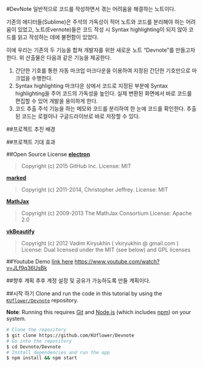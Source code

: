 #DevNote
일반적으로 코드를 작성하면서 겪는 어려움을 해결하는 노트이다.

기존의 에디터들(Sublime)은 주석의 가독성이 적어 노트와 코드를 분리해야 하는 어려움이 있었고, 노트(Evernote)들은 코드 작성 시 Syntax highlighting이 되지 않아 코드를 읽고 작성하는 데에 불편함이 있었다.

이에 우리는 기존의 두 기능을 합쳐 개발자를 위한 새로운 노트 “Devnote”를 만들고자 한다.
위 산출물은 다음과 같은 기능을 제공한다.

1. 간단한 기호를 통한 자동 마크업
  마크다운을 이용하여 지정된 간단한 기호만으로 마크업을 수행한다.
2. Syntax highlighting
마크다운 상에서 코드로 지정된 부분에 Syntax highlighting을 주어 코드의 가독성을 높인다. 실제 변환된 화면에서 바로 코드를 편집할 수 있어 개발을 용이하게 한다.
3. 코드 추출
주석 기능을 하는 메모와 코드를 분리하여 한 눈에 코드를 확인한다. 추출 된 코드는 로컬이나 구글드라이브로 바로 저장할 수 있다.

##프로젝트 추진 배경

##프로젝트 기대 효과

##Open Source License
**[electron](https://github.com/atom/electron)**
>Copyright (c) 2015 GitHub Inc.
License: MIT

**[marked](https://github.com/chjj/marked)**
>Copyright (c) 2011-2014, Christopher Jeffrey.
License: MIT

**[MathJax](http://www.mathjax.org/)**
>Copyright (c) 2009-2013 The MathJax Consortium
License: Apache 2.0

**[vkBeautify](http://www.eslinstructor.net/vkbeautify/)**
>Copyright (c) 2012 Vadim Kiryukhin ( vkiryukhin @ gmail.com )
License: Dual licensed under the MIT (see below) and GPL licenses

##Youtube Demo
[link here](https://www.youtube.com/watch?v=JLf9q36UsBk)
https://www.youtube.com/watch?v=JLf9q36UsBk

##향후 계획
추후 계정 설정 및 공유가 가능하도록 만들 계획이다.

##시작 하기
Clone and run the code in this tutorial by using the [`KUflower/Devnote`](https://github.com/KUflower/Devnote)
repository.

**Note**: Running this requires [Git](https://git-scm.com) and [Node.js](https://nodejs.org/en/download/) (which includes [npm](https://npmjs.org)) on your system.

```bash
# Clone the repository
$ git clone https://github.com/KUflower/Devnote
# Go into the repository
$ cd Devnote/Devnote
# Install dependencies and run the app
$ npm install && npm start
```